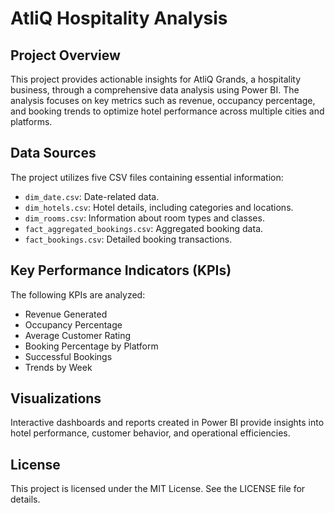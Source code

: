 # AtliQ Hospitality Analysis

## Project Overview
This project provides actionable insights for AtliQ Grands, a hospitality business, through a comprehensive data analysis using Power BI. The analysis focuses on key metrics such as revenue, occupancy percentage, and booking trends to optimize hotel performance across multiple cities and platforms.

## Data Sources
The project utilizes five CSV files containing essential information:
- `dim_date.csv`: Date-related data.
- `dim_hotels.csv`: Hotel details, including categories and locations.
- `dim_rooms.csv`: Information about room types and classes.
- `fact_aggregated_bookings.csv`: Aggregated booking data.
- `fact_bookings.csv`: Detailed booking transactions.

## Key Performance Indicators (KPIs)
The following KPIs are analyzed:
- Revenue Generated
- Occupancy Percentage
- Average Customer Rating
- Booking Percentage by Platform
- Successful Bookings
- Trends by Week

## Visualizations
Interactive dashboards and reports created in Power BI provide insights into hotel performance, customer behavior, and operational efficiencies.

## License
This project is licensed under the MIT License. See the LICENSE file for details.

